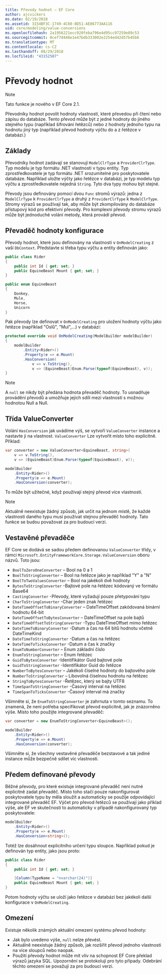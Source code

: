 ```yaml
---
title: Převody hodnot – EF Core
author: ajcvickers
ms.date: 02/19/2018
ms.assetid: 3154BF3C-1749-4C60-8D51-AE86773AA116
uid: core/modeling/value-conversions
ms.openlocfilehash: 2a1956221ecc920feba796e4d95cc97259e89c53
ms.sourcegitcommit: 0cef7d448e1e47bdb333002e2254ed42d57b45b6
ms.translationtype: MT
ms.contentlocale: cs-CZ
ms.lasthandoff: 08/29/2018
ms.locfileid: "43152507"
---
```

# <a name="value-conversions"></a>Převody hodnot

> [!NOTE]  
> Tato funkce je nového v EF Core 2.1.

Převodníky hodnot povolit hodnoty vlastností, které převedou při čtení nebo zápisu do databáze. Tento převod může být z jedné hodnoty do jiného stejného typu (například šifrování řetězců) nebo z hodnoty jednoho typu na hodnotu jiný typ (například převod hodnoty výčtu do a z řetězce v databázi.)

## <a name="fundamentals"></a>Základy

Převodníky hodnot zadávají se stanovují `ModelClrType` a `ProviderClrType`. Typ modelu je typ formátu .NET vlastnosti v typu entity. Typ zprostředkovatele je typ formátu .NET srozumitelné pro poskytovatele databáze. Například uložte výčty jako řetězce v databázi, je typ modelu typ výčtu a zprostředkovatele nejedná `String`. Tyto dva typy mohou být stejné.

Převody jsou definovány pomocí dvou `Func` stromů výrazů: jedna z `ModelClrType` k `ProviderClrType` a druhý z `ProviderClrType` k `ModelClrType`. Stromy výrazů se používají tak, aby může být zkompilovány do databáze přístupový kód pro efektivní převody. Pro komplexní převody stromu výrazů může být jednoduché volání metody, která provádí převod.

## <a name="configuring-a-value-converter"></a>Převaděč hodnoty konfigurace

Převody hodnot, které jsou definovány na vlastnosti v `OnModelCreating` z vaší `DbContext`. Představte si třeba typu výčtu a entity definován jako:
``` csharp
public class Rider
{
    public int Id { get; set; }
    public EquineBeast Mount { get; set; }
}

public enum EquineBeast
{
    Donkey,
    Mule,
    Horse,
    Unicorn
}
```
Pak převody lze definovat v `OnModelCreating` pro uložení hodnoty výčtu jako řetězce (například "Oslů", "Mul",...) v databázi:
``` csharp
protected override void OnModelCreating(ModelBuilder modelBuilder)
{
    modelBuilder
        .Entity<Rider>()
        .Property(e => e.Mount)
        .HasConversion(
            v => v.ToString(),
            v => (EquineBeast)Enum.Parse(typeof(EquineBeast), v));
}
```
> [!NOTE]  
> A `null` se nikdy být předána hodnota převaděč hodnoty. To usnadňuje provádění převodů a umožňuje jejich sdílí mezi vlastností s možnou hodnotou Null a Null.

## <a name="the-valueconverter-class"></a>Třída ValueConverter

Volání `HasConversion` jak uvádíme výš, se vytvoří `ValueConverter` instance a nastavte ji na vlastnost. `ValueConverter` Lze vytvořit místo toho explicitně. Příklad:
``` csharp
var converter = new ValueConverter<EquineBeast, string>(
    v => v.ToString(),
    v => (EquineBeast)Enum.Parse(typeof(EquineBeast), v));

modelBuilder
    .Entity<Rider>()
    .Property(e => e.Mount)
    .HasConversion(converter);
```
To může být užitečné, když používají stejný převod více vlastností.

> [!NOTE]  
> Aktuálně neexistuje žádný způsob, jak určit na jednom místě, že každé vlastnosti daného typu musí používat stejnou převaděč hodnoty. Tato funkce se budou považovat za pro budoucí verzi.

## <a name="built-in-converters"></a>Vestavěné převaděče

EF Core se dodává se sadou předem definovanou `ValueConverter` třídy, v rámci `Microsoft.EntityFrameworkCore.Storage.ValueConversion` oboru názvů. Toto jsou:
* `BoolToZeroOneConverter` – Bool na 0 a 1
* `BoolToStringConverter` – Bool na řetězce jako je například "Y" a "N"
* `BoolToTwoValuesConverter` – Bool na jakékoli dvě hodnoty
* `BytesToStringConverter` -Bajtové pole na řetězec kódovaný ve formátu Base64
* `CastingConverter` -Převody, které vyžadují pouze přetypování typu
* `CharToStringConverter` -Char jeden znak řetězec
* `DateTimeOffsetToBinaryConverter` – DateTimeOffset zakódovaná binární hodnotu 64-bit
* `DateTimeOffsetToBytesConverter` – DateTimeOffset na pole bajtů
* `DateTimeOffsetToStringConverter` -Typu DateTimeOffset mimo řetězec
* `DateTimeToBinaryConverter` -Datum a čas na 64 bitů hodnotu včetně DateTimeKind
* `DateTimeToStringConverter` -Datum a čas na řetězec
* `DateTimeToTicksConverter` -Datum a čas k značky
* `EnumToNumberConverter` – Enum základní číslo
* `EnumToStringConverter` – Enum řetězec
* `GuidToBytesConverter` -Identifikátor Guid bajtové pole
* `GuidToStringConverter` -Identifikátor Guid do řetězce
* `NumberToBytesConverter` – Jakékoli číselné hodnoty do bajtového pole
* `NumberToStringConverter` – Libovolná číselnou hodnotu na řetězec
* `StringToBytesConverter` -Řetězec, který se bajty UTF8
* `TimeSpanToStringConverter` -Časový interval na řetězec
* `TimeSpanToTicksConverter` -Časový interval má značky

Všimněte si, že `EnumToStringConverter` je zahrnuta v tomto seznamu. To znamená, že není potřeba specifikovat převod explicitně, jak je znázorněno výše. Místo toho použijte integrované převaděč:
``` csharp
var converter = new EnumToStringConverter<EquineBeast>();

modelBuilder
    .Entity<Rider>()
    .Property(e => e.Mount)
    .HasConversion(converter);
```
Všimněte si, že všechny vestavěné převaděče bezstavové a tak jediné instance může bezpečně sdílet víc vlastností.

## <a name="pre-defined-conversions"></a>Předem definované převody

Běžné převody, pro které existuje integrované převaděč není nutné explicitně zadat převaděč. Místo toho stačí pouze nakonfigurovat poskytovatele typu by měla sloužit a automaticky se použije odpovídající integrované převaděč EF. Výčet pro převod řetězců se používají jako příklad výše, ale EF ve skutečnosti to automaticky v případě nakonfigurovaný typ poskytovatele:
``` csharp
modelBuilder
    .Entity<Rider>()
    .Property(e => e.Mount)
    .HasConversion<string>();
```
Totéž lze dosáhnout explicitního určení typu sloupce. Například pokud je definován typ entity, jako jsou proto:
``` csharp
public class Rider
{
    public int Id { get; set; }

    [Column(TypeName = "nvarchar(24)")]
    public EquineBeast Mount { get; set; }
}
```
Potom hodnoty výčtu se uloží jako řetězce v databázi bez jakékoli další konfigurace v `OnModelCreating`.

## <a name="limitations"></a>Omezení

Existuje několik známých aktuální omezení systému převod hodnoty:
* Jak bylo uvedeno výše, `null` nelze převést.
* Aktuálně neexistuje žádný způsob, jak rozšířit převod jednoho vlastnosti na více sloupců nebo naopak.
* Použití převody hodnot může mít vliv na schopnost EF Core překlad výrazů jazyka SQL. Upozornění se protokolují pro tyto případy.
Odebrání těchto omezení se považují za pro budoucí verzi.
